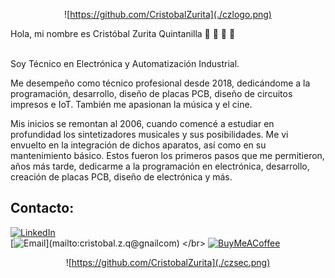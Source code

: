 <div style="text-align: center;">
  
![https://github.com/CristobalZurita](./czlogo.png)
</div>

Hola, mi nombre es Cristóbal Zurita Quintanilla 👋 🥁 🎥 🎹

<br>
Soy Técnico en Electrónica y Automatización Industrial.

Me desempeño como técnico profesional desde 2018, dedicándome a la programación, desarrollo, diseño de placas PCB, diseño de circuitos impresos e IoT. También me apasionan la música y el cine.

Mis inicios se remontan al 2006, cuando comencé a estudiar en profundidad los sintetizadores musicales y sus posibilidades. Me vi envuelto en la integración de dichos aparatos, así como en su mantenimiento básico. Estos fueron los primeros pasos que me permitieron, años más tarde, dedicarme a la programación en electrónica, desarrollo, creación de placas PCB, diseño de electrónica y más.

## Contacto:

[![LinkedIn](https://img.shields.io/badge/LinkedIn-0A66C2?style=for-the-badge&logo=linkedin&logoColor=white&labelColor=101010)](https://www.linkedin.com/in/crist%C3%B3bal-nicol%C3%A1s-zurita-quintanilla-baa320115/)
</br>
[![Email](https://img.shields.io/badge/cristobal.z.q@gnailcom-email_personal_(respuesta_lenta)-D14836?style=for-the-badge&logo=gmail&logoColor=white&labelColor=101010)](mailto:cristobal.z.q@gnailcom)
</br>
[![BuyMeACoffee](https://img.shields.io/badge/Buy_Me_A_Coffee-apoya_mi_trabajo-FFDD00?style=for-the-badge&logo=buy-me-a-coffee&logoColor=white&labelColor=101010)](https://buymeacoffee.com/cristobalzurita)




<div style="text-align: center;">

![https://github.com/CristobalZurita](./czsec.png)


</div>

